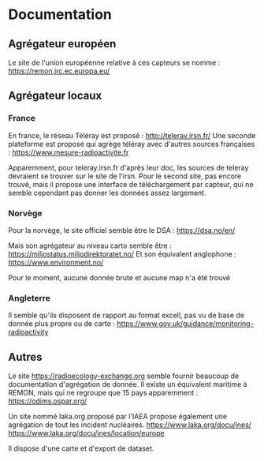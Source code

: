 # Documentation 

## Agrégateur européen

Le site de l'union européenne relative à ces capteurs se nomme : https://remon.jrc.ec.europa.eu/


## Agrégateur locaux

### France
En france, le réseau Téléray est proposé : http://teleray.irsn.fr/
Une seconde plateforme est proposé qui agrège téléray avec d'autres sources françaises : https://www.mesure-radioactivite.fr

Apparemment, pour teleray.irsn.fr d'après leur doc, les sources de teleray devraient se trouver sur le site de l'irsn.
Pour le second site, pas encore trouvé, mais il propose une interface de téléchargement par capteur, qui ne semble cependant pas donner les données assez largement.

### Norvège

Pour la norvège, le site officiel semble être le DSA : 
https://dsa.no/en/

Mais son agrégateur au niveau carto semble être : https://miljostatus.miljodirektoratet.no/
Et son équivalent anglophone : https://www.environment.no/

Pour le moment, aucune donnée brute et aucune map n'a été trouvé

### Angleterre

Il semble qu'ils disposent de rapport au format excell, pas vu de base de donnée plus propre ou de carto : https://www.gov.uk/guidance/monitoring-radioactivity

## Autres

Le site https://radioecology-exchange.org semble fournir beaucoup de documentation d'agrégation de donnée.
Il existe un équivalent maritime à REMON, mais qui ne regroupe que 15 pays apparemment : https://odims.ospar.org/

Un site nommé laka.org proposé par l'IAEA propose également une agrégation de tout les incident nucléaires.
https://www.laka.org/docu/ines/
https://www.laka.org/docu/ines/location/europe

Il dispose d'une carte et d'export de dataset.
